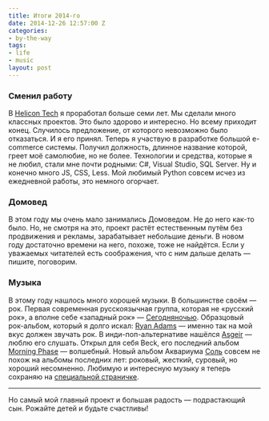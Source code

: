 ```yaml
---
title: Итоги 2014-го
date: 2014-12-26 12:57:00 Z
categories:
- by-the-way
tags:
- life
- music
layout: post
---
```


### Сменил работу

В [Helicon Tech](http://www.helicontech.com/)  я проработал больше семи лет. Мы сделали много классных проектов. Это было здорово и интересно. Но всему приходит конец. Случилось предложение, от которого невозможно было отказаться. И я его принял. Теперь я участвую в разработке большой e-commerce системы. Получил должность, длинное название которой, греет моё самолюбие, но не более. Технологии и средства, которые я не любил, стали мне почти родными: C#, Visual Studio, SQL Server. Ну и конечно много JS, CSS, Less. Мой любимый Python совсем исчез из ежедневной работы, это немного огорчает.

### Домовед

В этом году мы очень мало занимались Домоведом. Не до него как-то было. Но, не смотря на это, проект растёт естественным путём без продвижения и рекламы, зарабатывает небольшие деньги. В новом году достаточно времени на него, похоже, тоже не найдётся. Если у уважаемых читателей есть соображения, что с ним дальше делать — пишите, поговорим.

### Музыка

В этому году нашлось много хорошей музыки. В большинстве своём — рок. Первая современная русскоязычная группа, которая не «русский рок», а вполне себе «западный рок» — [Сегодняночью](/by-the-way/segodnya-nochyu/). Образцовый рок-альбом, который я долго искал: [Ryan Adams](https://music.yandex.ru/album/2125948) — именно так на мой вкус должен звучать рок. В инди-поп-альтернативе нашёлся [Asgeir](http://music.yandex.ru/artist/272546) — люблю его слушать. Открыл для себя Beck, его последний альбом [Morning Phase](http://music.yandex.ru/album/1795806) — волшебный. Новый альбом Аквариума [Соль](https://aquarium.kroogi.com/ru/download/3104282-Sol.html) совсем не похож на альбомы последних лет: роковый, жесткий, суровый, но хороший несомненно. Любимую и интересную музыку я теперь сохраняю на [специальной страничке](/listen/).

---

Но самый мой главный проект и большая радость — подрастающий сын. Рожайте детей и будьте счастливы!


